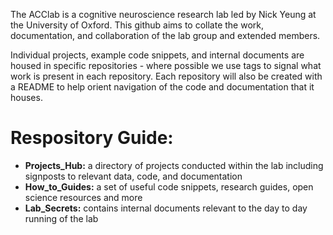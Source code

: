 The ACClab is a cognitive neuroscience research lab led by Nick Yeung at the University of Oxford.
This github aims to collate the work, documentation, and collaboration of the lab group and extended members. 

Individual projects, example code snippets, and internal documents are housed in specific repositories - where possible we use tags to signal what work is present in each repository. Each repository will also be created with a README to help orient navigation of the code and documentation that it houses. 

# Respository Guide:
- **Projects_Hub:** a directory of projects conducted within the lab including signposts to relevant data, code, and documentation
- **How_to_Guides:** a set of useful code snippets, research guides, open science resources and more
- **Lab_Secrets:** contains internal documents relevant to the day to day running of the lab
